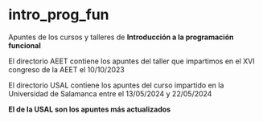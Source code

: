 # intro_prog_fun
Apuntes de los cursos y talleres de **Introducción a la programación funcional**

El directorio AEET contiene los apuntes del taller que impartimos en el XVI congreso de la AEET el 10/10/2023

El directorio USAL contiene los apuntes del curso impartido en la Universidad de Salamanca entre el 13/05/2024 y 22/05/2024 

**El de la USAL son los apuntes más actualizados**
